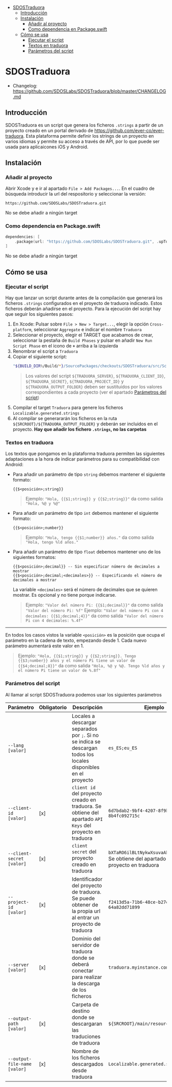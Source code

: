 - [SDOSTraduora](#sdostraduora)
  - [Introducción](#introducción)
  - [Instalación](#instalación)
    - [Añadir al proyecto](#añadir-al-proyecto)
    - [Como dependencia en Package.swift](#como-dependencia-en-packageswift)
  - [Cómo se usa](#cómo-se-usa)
    - [Ejecutar el script](#ejecutar-el-script)
    - [Textos en traduora](#textos-en-traduora)
    - [Parámetros del script](#parámetros-del-script)

# SDOSTraduora
- Changelog: https://github.com/SDOSLabs/SDOSTraduora/blob/master/CHANGELOG.md

## Introducción
SDOSTraduora es un script que genera los ficheros `.strings` a partir de un proyecto creado en un portal derivado de https://github.com/ever-co/ever-traduora. Esta plataforma permite definir los strings de un proyecto en varios idiomas y permite su acceso a través de API, por lo que puede ser usada para aplicaicones iOS y Android.

## Instalación

### Añadir al proyecto

Abrir Xcode y e ir al apartado `File > Add Packages...`. En el cuadro de búsqueda introducir la url del respositorio y seleccionar la versión:
```
https://github.com/SDOSLabs/SDOSTraduora.git
```
No se debe añadir a ningún target

### Como dependencia en Package.swift

``` swift
dependencies: [
    .package(url: "https://github.com/SDOSLabs/SDOSTraduora.git", .upToNextMajor(from: "2.0.0"))
]
```

No se debe añadir a ningún target

## Cómo se usa

### Ejecutar el script

Hay que lanzar un script durante antes de la compilación que generará los ficheros `.strings` configurados en el proyecto de traduora indicado. Estos ficheros deberán añadirse en el proyecto. Para la ejecución del script hay que seguir los siguientes pasos:

1. En Xcode: Pulsar sobre `File > New > Target...`, elegir la opción `Cross-platform`, seleccionar `Aggregate` e indicar el nombre `Traduora`
2. Seleccionar el proyecto, elegir el TARGET que acabamos de crear, seleccionar la pestaña de `Build Phases` y pulsar en añadir `New Run Script Phase` en el icono de **`+`** arriba a la izquierda
3. Renombrar el script a `Traduora`
4. Copiar el siguiente script:
    ```sh
    "${BUILD_DIR%/Build/*}/SourcePackages/checkouts/SDOSTraduora/src/Scripts/SDOSTraduora" --server "${TRADUORA_SERVER}" --client-id "${TRADUORA_CLIENT_ID}" --client-secret "${TRADUORA_SECRET}" --project-id "${TRADUORA_PROJECT_ID}" --output-path "${SRCROOT}/${TRADUORA_OUTPUT_FOLDER}" --output-file-name "Localizable.generated.strings"
    ```
    > Los valores del script `${TRADUORA_SERVER}`, `${TRADUORA_CLIENT_ID}`, `${TRADUORA_SECRET}`, `${TRADUORA_PROJECT_ID}` y `${TRADUORA_OUTPUT_FOLDER}` deben ser sustituidos por los valores correspondientes a cada proyecto (ver el apartado [Parámetros del script](#parámetros-del-script))
5. Compilar el target `Traduora` para genere los ficheros `Localizable.generated.strings`
6. Al compilar se generararán los ficheros en la ruta `${SRCROOT}/${TRADUORA_OUTPUT_FOLDER}` y deberán ser incluidos en el proyecto. **Hay que añadir los fichero `.strings`, no las carpetas**

### Textos en traduora

Los textos que pongamos en la plataforma traduora permiten las siguientes adaptaciones a la hora de indicar parámetros para su compatibilidad con Android:

- Para añadir un parámetro de tipo `string` debemos mantener el siguiente formato:
  ```
  {{$<posición>;string}}
  ```
    > Ejemplo: `"Hola, {{$1;string}} y {{$2;string}}"` da como salida `"Hola, %@ y %@"`

- Para añadir un parámetro de tipo `int` debemos mantener el siguiente formato:
  ```
  {{$<posición>;number}}
  ```
    > Ejemplo: `"Hola, tengo {{$1;number}} años."` da como salida `"Hola, tengo %ld años."`

- Para añadir un parámetro de tipo `float` debemos mantener uno de los siguientes formatos:
  ```
  {{$<posición>;decimal}} -- Sin especificar número de decimales a mostrar
  {{$<posición>;decimal;<decimales>}} -- Especificando el número de decimales a mostrar
  ```
  La variable `<decimales>` será el número de decimales que se quieren mostrar. Es opcional y no tiene porque indicarse.
    > Ejemplo: `"Valor del número Pi: {{$1;decimal}}"` da como salida `"Valor del número Pi: %f"`
    > Ejemplo: `"Valor del número Pi con 4 decimales: {{$1;decimal;4}}"` da como salida `"Valor del número Pi con 4 decimales: %.4f"`

---
En todos los casos vistos la variable `<posición>` es la posición que ocupa el parámetro en la cadena de texto, empezando desde 1. Cada nuevo parámetro aumentará este valor en 1.

  > Ejemplo: `"Hola, {{$1;string}} y {{$2;string}}. Tengo {{$3;number}} años y el número Pi tiene un valor de {{$4;decimal;8}}"` da como salida `"Hola, %@ y %@. Tengo %ld años y el número Pi tiene un valor de %.8f"`

### Parámetros del script

Al llamar al script SDOSTraduora podemos usar los siguientes parámetros

|Parámetro|Obligatorio|Descripción|Ejemplo|
|---------|-----------|-----------|-----------|
|`--lang [valor]`||Locales a descargar separados por `;`. Si no se indica se descargan todos los locales disponibles en el proyecto|`es_ES;eu_ES`|
|`--client-id [valor]`|[x]| `client id` del proyecto creado en traduora. Se obtiene del apartado `API Keys` del proyecto en traduora| `6d7bdab2-9bf4-4207-8f9b-8b4fc092715c`|
|`--client-secret [valor]`|[x]|`client secret` del proyecto creado en traduora|`bXTaRO6ilBLtNykwXsuvaAbXtllbAwla`. Se obtiene del apartado `API Keys` del proyecto en traduora|
|`--project-id [valor]`|[x]|Identificador del proyecto de traduora. Se puede obtener de la propia url al entrar un proyecto de traduora|`f2413d5a-71b6-48ce-b27d-64a82dd71899`|
|`--server [valor]`|[x]|Dominio del servidor de traduora donde se deberá conectar para realizar la descarga de los ficheros|`traduora.myinstance.com`|
|`--output-path [valor]`|[x]|Carpeta de destino donde se descargaran las traduciones de traduora|`${SRCROOT}/main/resources/generated`|
|`--output-file-name [valor]`|[x]|Nombre de los ficheros descargados desde traduora|`Localizable.generated.strings`|
